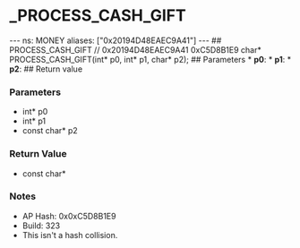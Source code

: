 # _PROCESS_CASH_GIFT

--- ns: MONEY aliases: ["0x20194D48EAEC9A41"] --- ## PROCESS_CASH_GIFT  // 0x20194D48EAEC9A41 0xC5D8B1E9 char* PROCESS_CASH_GIFT(int* p0, int* p1, char* p2);   ## Parameters * **p0**: * **p1**: * **p2**:  ## Return value

### Parameters
* int* p0
* int* p1
* const char* p2

### Return Value
* const char*

### Notes
* AP Hash: 0x0xC5D8B1E9
* Build: 323
* This isn't a hash collision.

